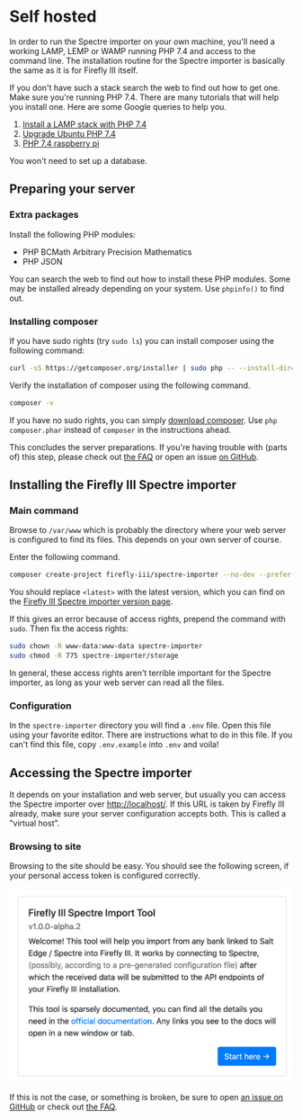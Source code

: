 # Self hosted

In order to run the Spectre importer on your own machine, you'll need a working LAMP, LEMP or WAMP running PHP 7.4 and access to the command line. The installation routine for the Spectre importer is basically the same as it is for Firefly III itself.

If you don't have such a stack search the web to find out how to get one. Make sure you're running PHP 7.4. There are many tutorials that will help you install one. Here are some Google queries to help you.

1. [Install a LAMP stack with PHP 7.4](https://www.google.com/search?q=lamp+stack+php+7.4)
2. [Upgrade Ubuntu PHP 7.4](https://www.google.com/search?q=upgrade+ubuntu+php+7.4)
3. [PHP 7.4 raspberry pi](https://www.google.nl/search?q=PHP+7.4+raspberry+pi)

You won't need to set up a database.

## Preparing your server

### Extra packages

Install the following PHP modules:

* PHP BCMath Arbitrary Precision Mathematics
* PHP JSON

You can search the web to find out how to install these PHP modules. Some may be installed already depending on your system. Use `phpinfo()` to find out.

### Installing composer

If you have sudo rights (try `sudo ls`) you can install composer using the following command:

```bash
curl -sS https://getcomposer.org/installer | sudo php -- --install-dir=/usr/local/bin --filename=composer
```

Verify the installation of composer using the following command.

```bash
composer -v
```

If you have no sudo rights, you can simply [download composer](https://getcomposer.org/download/). Use `php composer.phar` instead of `composer` in the instructions ahead.

This concludes the server preparations. If you're having trouble with (parts of) this step, please check out [the FAQ](../errors/freq_questions.md) or open an issue [on GitHub](https://github.com/firefly-iii/firefly-iii).

## Installing the Firefly III Spectre importer

### Main command

Browse to `/var/www` which is probably the directory where your web server is configured to find its files. This depends on your own server of course.

Enter the following command. 

```bash
composer create-project firefly-iii/spectre-importer --no-dev --prefer-dist spectre-importer <latest>
```

You should replace `<latest>` with the latest version, which you can find on the [Firefly III Spectre importer version page](https://version.firefly-iii.org/).

If this gives an error because of access rights, prepend the command with `sudo`. Then fix the access rights:

```bash   
sudo chown -R www-data:www-data spectre-importer
sudo chmod -R 775 spectre-importer/storage
```

In general, these access rights aren't terrible important for the Spectre importer, as long as your web server can read all the files.

### Configuration

In the `spectre-importer` directory you will find a `.env` file. Open this file using your favorite editor. There are instructions what to do in this file. If you can't find this file, copy `.env.example` into `.env` and voila!

## Accessing the Spectre importer

It depends on your installation and web server, but usually you can access the Spectre importer over [http://localhost/](http://localhost/). If this URL is taken by Firefly III already, make sure your server configuration accepts both. This is called a "virtual host".

### Browsing to site

Browsing to the site should be easy. You should see the following screen, if your personal access token is configured correctly.

![Opening screen of the Spectre importer.](images/opening.png)

If this is not the case, or something is broken, be sure to open [an issue on GitHub](https://github.com/firefly-iii/firefly-iii) or check out [the FAQ](../errors/freq_questions.md).
